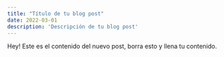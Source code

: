 ```yaml
---
title: "Título de tu blog post"
date: 2022-03-01
description: 'Descripción de tu blog post'
---
```


Hey! Este es el contenido del nuevo post, borra esto y llena tu contenido.
